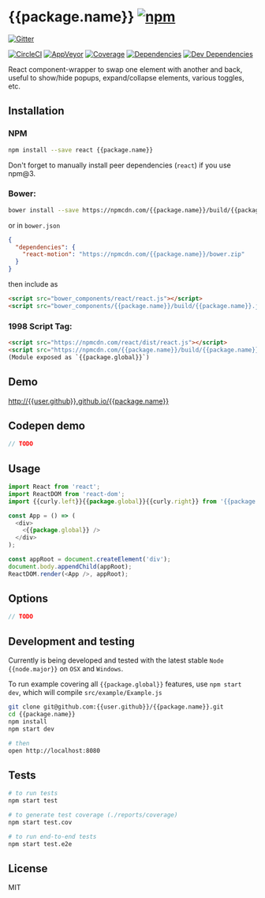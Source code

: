 # {{package.name}} [![npm](https://img.shields.io/npm/v/{{package.name}}.svg?style=flat-square)](https://www.npmjs.com/package/{{package.name}})

[![Gitter](https://img.shields.io/gitter/room/{{user.github}}/help.svg?style=flat-square)](https://gitter.im/{{user.github}}/help)

[![CircleCI](https://img.shields.io/circleci/project/{{user.github}}/{{package.name}}.svg?style=flat-square&label=nix-build)](https://circleci.com/gh/{{user.github}}/{{package.name}})
[![AppVeyor](https://img.shields.io/appveyor/ci/{{user.github}}/{{package.name}}.svg?style=flat-square&label=win-build)](https://ci.appveyor.com/project/{{user.github}}/{{package.name}})
[![Coverage](https://img.shields.io/codecov/c/github/{{user.github}}/{{package.name}}.svg?style=flat-square)](https://codecov.io/github/{{user.github}}/{{package.name}}?branch=master)
[![Dependencies](https://img.shields.io/david/{{user.github}}/{{package.name}}.svg?style=flat-square)](https://david-dm.org/{{user.github}}/{{package.name}})
[![Dev Dependencies](https://img.shields.io/david/dev/{{user.github}}/{{package.name}}.svg?style=flat-square)](https://david-dm.org/{{user.github}}/{{package.name}}#info=devDependencies)

React component-wrapper to swap one element with another and back, useful to show/hide popups, expand/collapse elements, various toggles, etc.

## Installation

### NPM

```sh
npm install --save react {{package.name}}
```

Don't forget to manually install peer dependencies (`react`) if you use npm@3.


### Bower:
```sh
bower install --save https://npmcdn.com/{{package.name}}/build/{{package.name}}.js
```

or in `bower.json`

```json
{
  "dependencies": {
    "react-motion": "https://npmcdn.com/{{package.name}}/bower.zip"
  }
}
```

then include as
```html
<script src="bower_components/react/react.js"></script>
<script src="bower_components/{{package.name}}/build/{{package.name}}.js"></script>
```


### 1998 Script Tag:
```html
<script src="https://npmcdn.com/react/dist/react.js"></script>
<script src="https://npmcdn.com/{{package.name}}/build/{{package.name}}.js"></script>
(Module exposed as `{{package.global}}`)
```


## Demo

[http://{{user.github}}.github.io/{{package.name}}](http://{{user.github}}.github.io/{{package.name}})

## Codepen demo

```js
// TODO
```

## Usage
```js
import React from 'react';
import ReactDOM from 'react-dom';
import {{curly.left}}{{package.global}}{{curly.right}} from '{{package.name}}';

const App = () => (
  <div>
    <{{package.global}} />
  </div>
);

const appRoot = document.createElement('div');
document.body.appendChild(appRoot);
ReactDOM.render(<App />, appRoot);
```

## Options

```js
// TODO
```

## Development and testing

Currently is being developed and tested with the latest stable `Node {{node.major}}` on `OSX` and `Windows`.

To run example covering all `{{package.global}}` features, use `npm start dev`, which will compile `src/example/Example.js`

```bash
git clone git@github.com:{{user.github}}/{{package.name}}.git
cd {{package.name}}
npm install
npm start dev

# then
open http://localhost:8080
```

## Tests

```bash
# to run tests
npm start test

# to generate test coverage (./reports/coverage)
npm start test.cov

# to run end-to-end tests
npm start test.e2e
```

## License

MIT
